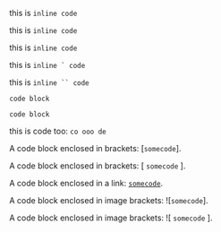 this is `inline code`

this is ``inline code``

this is `` inline code ``

this is `` inline ` code ``

this is ``` inline `` code ```

    code block

    code block

this is code too: ` co
ooo
de `

A code block enclosed in brackets: [`somecode`].

A code block enclosed in brackets: [ `somecode` ].

A code block enclosed in a link: [`somecode`](./url.md).

A code block enclosed in image brackets: ![`somecode`].

A code block enclosed in image brackets: ![ `somecode` ].

